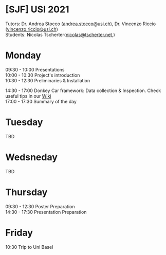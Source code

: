 # [SJF] USI 2021

Tutors: Dr. Andrea Stocco (andrea.stocco@usi.ch), Dr. Vincenzo Riccio (vincenzo.riccio@usi.ch)  
Students: Nicolas Tscherter(nicolas@tscherter.net,)

# Monday

09:30 - 10:00 Presentations  
10:00 - 10:30 Project's introduction  
10:30 - 12:30 Preliminaries & Installation  

14:30 - 17:00 Donkey Car framework: Data collection & Inspection. Check useful tips in our [Wiki](../../wiki)  
17:00 - 17:30 Summary of the day  

# Tuesday

TBD  

# Wedsneday

TBD  

# Thursday

09:30 - 12:30 Poster Preparation  
14:30 - 17:30 Presentation Preparation  

# Friday

10:30 Trip to Uni Basel  
